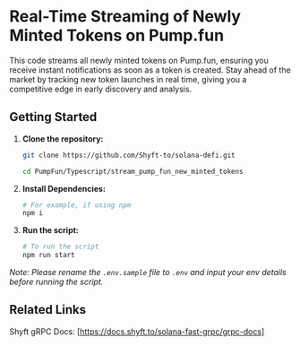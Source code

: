 # Real-Time Streaming of Newly Minted Tokens on Pump.fun

 This code streams all newly minted tokens on Pump.fun, ensuring you receive instant notifications as soon as a token is created. Stay ahead of the market by tracking new token launches in real time, giving you a competitive edge in early discovery and analysis.


## Getting Started

1. **Clone the repository:**
   ```bash
   git clone https://github.com/Shyft-to/solana-defi.git
   
   cd PumpFun/Typescript/stream_pump_fun_new_minted_tokens
   ```

2. **Install Dependencies:**

    ```bash
    # For example, if using npm
    npm i
    ```

3. **Run the script:**

    ```bash
    # To run the script
    npm run start
    ```
*Note: Please rename the `.env.sample` file to `.env` and input your env details before running the script.*

## Related Links

Shyft gRPC Docs: [https://docs.shyft.to/solana-fast-grpc/grpc-docs]
